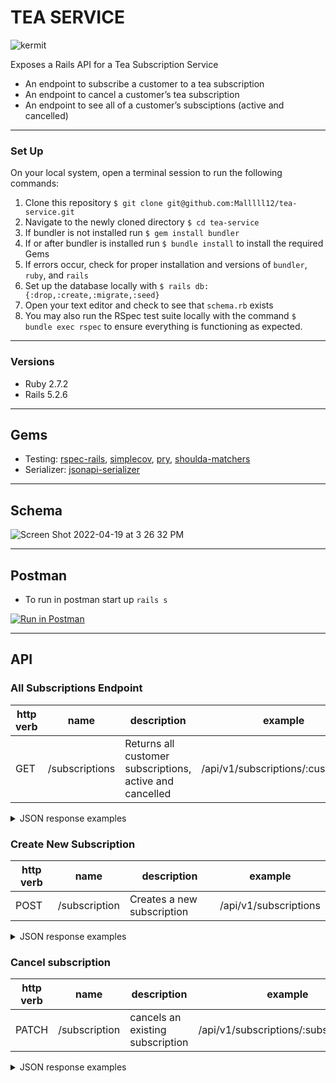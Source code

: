 # TEA SERVICE
![kermit](https://user-images.githubusercontent.com/69017022/163875163-11ab2a8a-2c6f-4c1e-ac0f-ba5ecb2c9816.jpeg)


Exposes a Rails API for a Tea Subscription Service

- An endpoint to subscribe a customer to a tea subscription
- An endpoint to cancel a customer’s tea subscription
- An endpoint to see all of a customer’s subsciptions (active and cancelled)

----------

### Set Up
On your local system, open a terminal session to run the following commands:
1. Clone this repository `$ git clone git@github.com:Malllll12/tea-service.git`
2. Navigate to the newly cloned directory `$ cd tea-service`
3. If bundler is not installed run `$ gem install bundler`
4. If or after bundler is installed run `$ bundle install` to install the required Gems
5. If errors occur, check for proper installation and versions of `bundler`, `ruby`, and `rails`
6. Set up the database locally with `$ rails db:{:drop,:create,:migrate,:seed}`
7. Open your text editor and check to see that `schema.rb` exists
8. You may also run the RSpec test suite locally with the command `$ bundle exec rspec` to ensure everything is functioning as expected.

----------

### Versions

- Ruby 2.7.2
- Rails 5.2.6

----------

## Gems
- Testing: [rspec-rails](https://github.com/rspec/rspec-rails), [simplecov](https://github.com/simplecov-ruby/simplecov), [pry](https://github.com/pry/pry), [shoulda-matchers](https://github.com/thoughtbot/shoulda-matchers)
- Serializer: [jsonapi-serializer](https://github.com/fotinakis/jsonapi-serializers)
----------

## Schema
![Screen Shot 2022-04-19 at 3 26 32 PM](https://user-images.githubusercontent.com/69017022/164104719-57ffd4ba-f958-4499-9cc5-1110e3810fed.png)

----------

## Postman

- To run in postman start up `rails s`
 
[![Run in Postman](https://run.pstmn.io/button.svg)](https://app.getpostman.com/run-collection/8b29a2a07c82043e0935?action=collection%2Fimport)

----------
## API

### All Subscriptions Endpoint
| http verb | name | description | example |
| --- | --- | --- | --- |
| GET | /subscriptions | Returns all customer subscriptions, active and cancelled | /api/v1/subscriptions/:customer_id |

<details>
  <summary> JSON response examples </summary>

```
{
    "data": [
        {
            "id": "3",
            "type": "subscription",
            "attributes": {
                "title": "Tea Party",
                "price": 9.99,
                "status": "active",
                "frequency": 2,
                "customer_id": 2,
                "tea_id": 1
            }
        },
        {
            "id": "5",
            "type": "subscription",
            "attributes": {
                "title": "Hello it's Tea",
                "price": 39.99,
                "status": "active",
                "frequency": 3,
                "customer_id": 2,
                "tea_id": 3
            }
        },
        {
            "id": "2",
            "type": "subscription",
            "attributes": {
                "title": "Is it Tea Your Looking For?",
                "price": 39.99,
                "status": "cancelled",
                "frequency": 3,
                "customer_id": 2,
                "tea_id": 3
            }
        }
    ]
}
  ```
</details>

### Create New Subscription
| http verb | name | description | example |
| --- | --- | --- | --- |
| POST | /subscription | Creates a new subscription | /api/v1/subscriptions |

<details>
  <summary> JSON response examples </summary>

  Create Subscription:
```
{
    "data": {
        "id": "5",
        "type": "subscription",
        "attributes": {
            "title": "Hello it's Tea",
            "price": 39.99,
            "status": "active",
            "frequency": 3,
            "customer_id": 2,
            "tea_id": 3
        }
    }
}
  ```
</details>

### Cancel subscription
| http verb | name | description | example |
| --- | --- | --- | --- |
| PATCH | /subscription | cancels an existing subscription | /api/v1/subscriptions/:subscription_id |

<details>
  <summary> JSON response examples </summary>

  Cancel Subscription:
```
{
    "data": {
        "id": "2",
        "type": "subscription",
        "attributes": {
            "title": "Is it Tea Your Looking For?",
            "price": 39.99,
            "status": "cancelled",
            "frequency": 3,
            "customer_id": 2,
            "tea_id": 3
        }
    }
}
  ```
</details>
